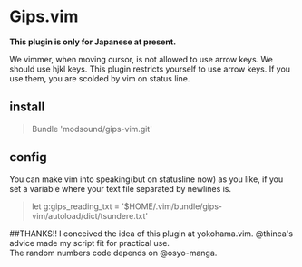 # Gips.vim
__This plugin is only for Japanese at present.__

We vimmer, when moving cursor, is not allowed to use arrow keys. We should use hjkl keys.
This plugin restricts yourself to use arrow keys. If you use them, you are scolded by vim on status line.

## install
> Bundle 'modsound/gips-vim.git'

## config
  You can make vim into speaking(but on statusline now) as you like, if you set a variable where your text file separated by newlines is.

> let g:gips_reading_txt = '$HOME/.vim/bundle/gips-vim/autoload/dict/tsundere.txt'

##THANKS!!
I conceived the idea of this plugin at yokohama.vim. @thinca's advice made my script fit for practical use.  
The random numbers code depends on @osyo-manga.
